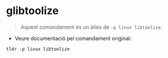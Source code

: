 # glibtoolize

> Aquest comandament és un àlies de `-p linux libtoolize`.

- Veure documentació pel comandament original:

`tldr -p linux libtoolize`
